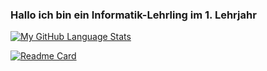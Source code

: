 ### Hallo ich bin ein Informatik-Lehrling im 1. Lehrjahr

[![My GitHub Language Stats](https://github-readme-stats.vercel.app/api/top-langs/?username=FabioKaelin&langs_count=5&theme=tokyonight&layout=compact)]()

[![Readme Card](https://github-readme-stats.vercel.app/api/pin/?username=FabioKaelin&repo=Cleo-Messager-Web&theme=tokyonight)](https://github.com/anuraghazra/Cleo-Messager-Web)


<!-- ### 🔭 Ich bin gerade an ***Meinem eigenen VS-Code Theme*** am Arbeiten -->

<!--
**FabioKaelin/FabioKaelin** is a ✨ _special_ ✨ repository because its `README.md` (this file) appears on your GitHub profile.

Here are some ideas to get you started:

- 🔭 I’m currently working on nothing
- 🌱 I’m currently learning ...
- 👯 I’m looking to collaborate on ...
- 🤔 I’m looking for help with ...
- 💬 Ask me about ...
- 📫 How to reach me: ...
- 😄 Pronouns: ...
- ⚡ Fun fact: ...
-->
